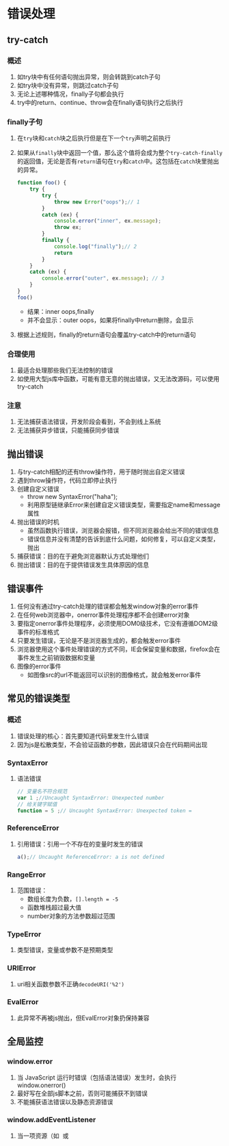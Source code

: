 # 错误处理
## try-catch
### 概述

1. 如try块中有任何语句抛出异常，则会转跳到catch子句
2. 如try块中没有异常，则跳过catch子句
3. 无论上述哪种情况，finally子句都会执行
4. try中的return、continue、throw会在finally语句执行之后执行

### finally子句

1. 在`try`块和`catch`块之后执行但是在下一个`try`声明之前执行

2. 如果从`finally`块中返回一个值，那么这个值将会成为整个`try-catch-finally`的返回值，无论是否有`return`语句在`try`和`catch`中。这包括在`catch`块里抛出的异常。

	```javascript
	function foo() {
	    try {
	        try {
	            throw new Error("oops");// 1
	        }
	        catch (ex) {
	            console.error("inner", ex.message);
	            throw ex;
	        }
	        finally {
	            console.log("finally");// 2
	            return
	        }
	    }
	    catch (ex) {
	        console.error("outer", ex.message); // 3
	    }
	}
	foo()
	```

	- 结果：inner oops,finally
	- 并不会显示：outer oops，如果将finally中return删除，会显示

3. 根据上述规则，finally的return语句会覆盖try-catch中的return语句

### 合理使用

1. 最适合处理那些我们无法控制的错误
2. 如使用大型js库中函数，可能有意无意的抛出错误，又无法改源码，可以使用try-catch

### 注意

1. 无法捕获语法错误，开发阶段会看到，不会到线上系统
2. 无法捕获异步错误，只能捕获同步错误

## 抛出错误

1. 与try-catch相配的还有throw操作符，用于随时抛出自定义错误
1. 遇到throw操作符，代码立即停止执行
1. 创建自定义错误
    - throw new SyntaxError("haha");
    - 利用原型链继承Error来创建自定义错误类型，需要指定name和message属性
1. 抛出错误的时机
    - 虽然函数执行错误，浏览器会报错，但不同浏览器会给出不同的错误信息
    - 错误信息并没有清楚的告诉到底什么问题，如何修复，可以自定义类型，抛出
1. 捕获错误：目的在于避免浏览器默认方式处理他们
1. 抛出错误：目的在于提供错误发生具体原因的信息

## 错误事件
1. 任何没有通过try-catch处理的错误都会触发window对象的error事件
1. 在任何web浏览器中，onerror事件处理程序都不会创建error对象
1. 要指定onerror事件处理程序，必须使用DOM0级技术，它没有遵循DOM2级事件的标准格式
1. 只要发生错误，无论是不是浏览器生成的，都会触发error事件
1. 浏览器使用这个事件处理错误的方式不同，IE会保留变量和数据，firefox会在事件发生之前销毁数据和变量
1. 图像的error事件
    - 如图像src的url不能返回可以识别的图像格式，就会触发error事件

## 常见的错误类型
### 概述

1. 错误处理的核心：首先要知道代码里发生什么错误
2. 因为js是松散类型，不会验证函数的参数，因此错误只会在代码期间出现

### SyntaxError

1. 语法错误

	```javascript
	// 变量名不符合规范
	var 1 ;//Uncaught SyntaxError: Unexpected number
	// 给关键字赋值
	function = 5 ;// Uncaught SyntaxError: Unexpected token =
	```

### ReferenceError

1. 引用错误：引用一个不存在的变量时发生的错误

	```javascript
	a();// Uncaught ReferenceError: a is not defined
	```

### RangeError

1. 范围错误：
	- 数组长度为负数，`[].length = -5`
	- 函数堆栈超过最大值
	- number对象的方法参数超过范围

### TypeError

1. 类型错误，变量或参数不是预期类型

### URIError

1. uri相关函数参数不正确`decodeURI('%2') `

### EvalError

1. 此异常不再被js抛出，但EvalError对象扔保持兼容

## 全局监控

### window.error

1. 当 JavaScript 运行时错误（包括语法错误）发生时，会执行 window.onerror()
2. 最好写在全部js脚本之前，否则可能捕获不到错误
3. 不能捕获语法错误以及静态资源错误

### window.addEventListener

1. 当一项资源（如 <img> 或 <script> ）加载失败，能被单一的 window.addEventListener 捕获

## 注意

### 问题

1. 在查看 JavaScript 错误统计时，发现 80% 以上都是 "script error"。
2. 由于脚本来源于第三方（如cdn），为了避免信息泄露，故不报告细节，用script error代替

### 解决

1. 添加CORS支持，页面脚本使用`<script src="//xxx.com/example.js" crossorigin></script>`
2. 服务器添加access-control-allow-origin

# 性能
## 性能瓶颈
### 概述
1. 为什么异步对 JavaScript 来说真的很重要。最显而易见的原因就是性能
1. 当异步到达瓶颈后，能够进一步提高性能的程序级别的机制

### Web Worker
1. 概述
    - 处理密集型的任务，希望js能够多线程运作
       -  一部分在主线程，一部分在完全独立的线程
    - 需要思考的是：
        - 独立的线程运行是否意味着它可以并行运行（在多 CPU/ 核心的系统上）
        - 线程的长时间运行会不会阻塞程序主线程
        - 否则，“虚拟多线程”并不会带来多少好处，不如用异步
    - html5的Web worker，是浏览器功能，与js语言本身无关，js 当前并没有任何支持多线程执行的功能
    - 实例化 Worker
        - ```var w1 = new Worker( "http://some.url.1/mycoolworker.js" );```
        - 此文件在独立线程中工作
            - 通过基本的事件消息机制与主线程相互联系
            - 这种创建方式成为专用Worker，与主线程一对一
            - 主线程突然中止worker，类似于关闭tab选项卡，不会给它任何机会完成工作或清理任何资源
    - Worker 是一种 API 而不是语法
1. Worker 环境
    - 在 Worker 内部是无法访问主程序的任何资源的
        - 这是一个完全独立的线程
    - worker内部
        - importScripts()
            - 可以导入其他js，同步执行，需要等待js加载完才会继续运行worker内部代码
    - work使用场景
        - 处理密集型数学计算
        - 大数据集排序
        - 数据处理（压缩、音频分析、图像处理等）
        - 高流量网络通信
1. 数据传递
    - 对于上面的应用共性是，需要在线程之间通过事件机制传递大量的信息，可能是双向的。
    - 早期worker
        - 数据序列化为字符串
        - 双向序列化造成速度损失
        - 数据复制，占用两份内存
    - 结构化克隆算法
        - 如果要传递一个对象
        - 解决了性能损失，但还会占两份内存
    - Transferable 对象
        - 任何实现了Transferable 接口的数据结构就自动按照这种方式传输
        - 浏览器不支持此对象，会利用结构化克隆

### SIMD
1. 单指令多数据（ SIMD）是一种数据并行（ data parallelism）方式，并行处理数据的多个位
    - Web Worker 是将任务并行，程序逻辑分为几个并行块
1. 现代 CPU 通过数字“向量”（特定类型的数组），以及可以在所有这些数字上并行操作的指令，来提供 SIMD 功能。这是利用低级指令级并行的底层运算。
1. SIMD 目前正在进行早期的标准化，很有机会进入到 JavaScript 的未来版本

## 提高性能
### 注意作用域
1. 随着作用域链中的作用域数量的增加，访问当前作用域以外的变量的时间也在增加
1. 避免全局查找
    - 如要使用document.getElementById,100次
    - 需要在作用域链查找document100次，故可创建局部变量doc = document
1. 避免with语句
    - with会创建自己的作用域，因此会增加其中执行代码的作用域链的长度
    - 大部分情况下可以用局部变量代替

### 选择正确的方法
1. 避免不必要的属性查找
    - 避免不必要的属性查找
    - 访问字面值、存储在变量的值、数组，为O(1)，非常高效
    - 访问对象属性是O(n)操作，因为必须在原型链中对拥有该名称的属性进行一次搜索
    - 对象属性，可以根据点的个数确定属性查找的次数
    - 如多次用到对象属性，要存在局部变量中，第一次访问是O(n)，之后都是O(1)
1. 避免双重解释
    - 避免解析包含js代码的字符串
    - 如：new Function("alert('Hello world');");

### 最小语句数
1. 用一个var声明多个变量

### 优化DOM交互
1. js各个方面，DOM毫无疑问是最慢的一部分
1. 最小化现场更新
    - 一旦需要访问DOM部分是已经显示在页面的一部分，那么就进行了一个现场更新
    - 一旦需要更新DOM，可以考虑文档片段来构建DOM结构
1. 使用innerHTML
    - 使用innerHTML比标准DOM创建相同的DOM结构快
    - innerHTML设置值的过程
        - 后台创建一个HTML解析器
        - 使用内部DOM调用来创建DOM结构
        - 不是基于js的DOM调用
        - 由于内部方法是编译方法而非解释执行，执行更快
1. 使用事件代理
    - 根据事件冒泡，在更高层DOM设置事件处理程序
1. HTMLCollection
    - 任何时候访问HTMLCollection，无论是方法还是属性，都是在文档上进行一个查询
    - 何时返回一个HTMLCollection对象
        - 调用getElementByTagName()
        - 获取childNodes属性
        - 获取attribute属性
        - 访问特殊集合：document.forms,document.images等

### 尾调用优化
1. ES6涉及的一个性能领域的特殊要求：尾调用优化（ Tail Call Optimization， TCO）
    - 尾调用就是一个出现在另一个函数“结尾”处的函数调用
    ```javascript
        function bar(y) {
            return foo( y + 1 ); // 尾调用
        }
        function baz() {
            return 1 + bar( 40 ); // 非尾调用
        }
    ```
    - 这意味着 bar(..) 基本上已经完成了，那么在调用 foo(..) 时，它就不需要创建一个新的栈帧，而是可以重用已有的 bar(..) 的栈帧。这样不仅速度更快，也更节省内存
1. ES6为何要求引擎必须实现TCO

    - 因为一些程序，无TCO则无法实现

## 性能测试
1. 使用new Date方式的缺陷
    - 由于浏览器精度问题，可能小于1ms或10ms，都会被显示为0
    - 无法确定每次都是相同的时间运行完
        - 不知道系统或引擎是不是对时间有影响
    - end-start会有误差
    - 无法确定测试的环境是不是过度优化了，即本次测试js引擎找到了最优办法，实际环境则不行了
1. 重复
    - 如果将上面代码重复100次，求平均也是不行的
        - 因为某处最优或最差可能影响最终结果
1. Benchmark.js
    - 任何有意义且可靠的性能测试都应该基于统计学上合理的实践
    - http://benchmarkjs.com/
    - 如想对代码进行功能测试和性能测试，这个库应该最优先考虑
    - 如果想得到可靠的测试结论的话，就需要在很多不同的环境进行测试
1. jsPerf.com
	- 可以实现多环境测试

# 内存管理

## 什么是内存

1. 内存可以看作是一个巨大的bits数组
2. 但我们并不擅长用bits思考问题，故使用byte来思考（1byte = 8bits）
3. 很多东西存储在内存中：如程序运行的全部变量与数据、程序代码（包括操作系统的）

## 内存动态分配

1. 如`const arr = readInput()`，arr数组大小需要根据用户输入才知道，故在编译阶段并不知道要给arr分配多少内存合适

2. 所以不能给arr在栈上分配，故需要在堆上分配

3. 两者的区别

	| 静态分配               | 动态分配           |
	| ---------------------- | ------------------ |
	| 编译时知道内存使用大小 | 不知道             |
	| 分配在栈上             | 分配在堆上         |
	| FILO结构               | 没有特殊的分配顺序 |

​	

## 垃圾回收机制

### 为何需要这样的机制

1. JavaScript程序每次创建字符串、数组或对象时，解释器都必须分配内存来存储这个实体。当这些值不再需要时，需要释放内存，否则，Js会消耗完全部内存，造成系统崩溃。
2. 垃圾回收的方法：标记清除、计数引用。

### 标记清除

1. 最常见的垃圾回收方式
2. 会为进入环境和离开环境的变量打上标记
3. 可以使用任何方式来标记变量，如通过翻转某个特殊位来记录何时进入环境，何时离开环境
4. 垃圾回收器会定期清除标记为离开环境的变量，以释放内存

### 引用计数（不常见）

1. 跟踪记录每个值被引用的次数

2. 何为引用：

	- 如一个对象可以访问另一个对象（无论是隐式还是显示）
	- 如js对象隐式引用他的原型，显示引用它的属性值

3. 当声明一个变量，并用一个引用类型值a赋值时，会将a引用次数标记为1，如变量更换了引用值，则a的引用次数标记减1，为0

4. 垃圾回收器会定时回收标记为0的

5. 此方式会导致内存泄漏

	```javascript
	function problem() {
	    var objA = new Object();
	    var objB = new Object();
	    objA.someOtherObject = objB;
	    objB.anotherObject = objA;
	}
	```

	- objA与objB相互引用，会被标记为2，当两个对象离开作用域后，计数不为0
	- 垃圾回收器并不能回收这样的对象，故会造成内存泄露

6. Mark-sweep算法，解决上述循环引用的问题

	- 会先获取根对象，如window或global
	- 然后检查其孩子并进行标记
	- 回收不在根上的对象
	- 对于循环引用的对象，由于未与根对象相关，故会被回收

### 注意

1. GC是不可以预测的，你并不知道它何时执行

